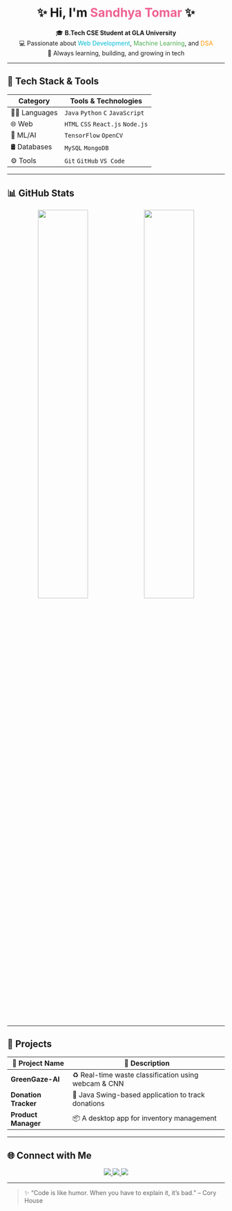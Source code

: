 <h1 align="center">✨ Hi, I'm <span style="color:#f06292">Sandhya Tomar</span> ✨</h1>

<p align="center">
  🎓 <strong>B.Tech CSE Student at GLA University</strong><br>
  💻 Passionate about <span style="color:#00bcd4">Web Development</span>, <span style="color:#4caf50">Machine Learning</span>, and <span style="color:#ff9800">DSA</span><br>
  🚀 Always learning, building, and growing in tech
</p>

---

## 🔧 Tech Stack & Tools

| Category         | Tools & Technologies                                  |
|------------------|--------------------------------------------------------|
| 👩‍💻 Languages     | `Java` `Python` `C` `JavaScript`                      |
| 🌐 Web           | `HTML` `CSS` `React.js` `Node.js`                      |
| 🤖 ML/AI         | `TensorFlow` `OpenCV`                                  |
| 🛢️ Databases     | `MySQL` `MongoDB`                                      |
| ⚙️ Tools         | `Git` `GitHub` `VS Code`                               |

---

## 📊 GitHub Stats

<p align="center">
  <img src="https://github-readme-stats.vercel.app/api?username=sandhya-tomar&show_icons=true&theme=tokyonight" width="48%" />
  <img src="https://github-readme-stats.vercel.app/api/top-langs/?username=sandhya-tomar&layout=compact&theme=tokyonight" width="48%" />
</p>

---

## 🌟 Projects

| 🚀 Project Name       | 📝 Description |
|------------------------|----------------|
| **GreenGaze-AI**       | ♻️ Real-time waste classification using webcam & CNN |
| **Donation Tracker**   | 🧾 Java Swing-based application to track donations |
| **Product Manager**    | 📦 A desktop app for inventory management |

---

## 🌐 Connect with Me

<p align="center">
  <a href="https://linkedin.com/in/sandhya-tomar-7b42672a9" target="_blank">
    <img src="https://img.shields.io/badge/LinkedIn-%230077B5.svg?style=for-the-badge&logo=linkedin&logoColor=white" />
  </a>
  <a href="https://github.com/sandhya-tomar" target="_blank">
    <img src="https://img.shields.io/badge/GitHub-%2312100E.svg?style=for-the-badge&logo=github&logoColor=white" />
  </a>
  <a href="https://leetcode.com/u/sandhya_811/" target="_blank">
    <img src="https://img.shields.io/badge/LeetCode-%23FFA116.svg?style=for-the-badge&logo=leetcode&logoColor=white" />
  </a>
</p>

---

> ✨ “Code is like humor. When you have to explain it, it’s bad.” – Cory House


